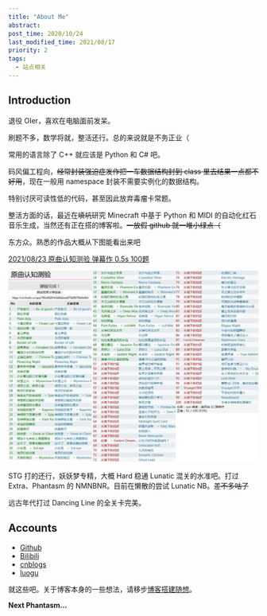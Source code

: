 ```yaml
---
title: "About Me"
abstract: 
post_time: 2020/10/24
last_modified_time: 2021/08/17
priority: 2
tags:
  - 站点相关
---
```

## Introduction

退役 OIer，喜欢在电脑面前发呆。

刷题不多，数学将就，整活还行。总的来说就是不务正业（

常用的语言除了 C++ 就应该是 Python 和 C# 吧。

码风偏工程向，~~经常封装强迫症发作把一车数据结构封到 class 里去结果一点都不好用~~，现在一般用 namespace 封装不需要实例化的数据结构。

特别讨厌可读性低的代码，甚至因此放弃毒瘤卡常题。

整活方面的话，最近在~~填坑~~研究 Minecraft 中基于 Python 和 MIDI 的自动化红石音乐生成，当然还有正在搭的博客啦。~~一放假 github 就一堆小绿点（~~

东方众。熟悉的作品大概从下图能看出来吧

[2021/08/23 原曲认知测验 弹幕作 0.5s 100题](https://cd.thwiki.cc/quiz?95e9020143d5b2eed57029875fe0e90d)

![原曲认知测验](music_test.jpg)

STG 打的还行，妖妖梦专精，大概 Hard 稳通 Lunatic 混关的水准吧。打过 Extra、Phantasm 的 NMNBNR。目前在懒散的尝试 Lunatic NB。~~差不多咕了~~

远古年代打过 Dancing Line 的全关卡完美。

## Accounts

+ [Github](https://github.com/sun123zxy)
+ [Bilibili](https://space.bilibili.com/70234413)
+ [cnblogs](https://www.cnblogs.com/sun123zxy/)
+ [luogu](https://www.luogu.com.cn/user/23632)

就这些吧。关于博客本身的一些想法，请移步[博客搭建随想](/post/20210817-aboutblog/)。

**Next Phantasm...**